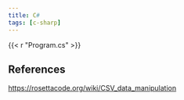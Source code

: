 ```yaml
---
title: C#
tags: [c-sharp]
---
```


{{< r "Program.cs" >}}

## References

<https://rosettacode.org/wiki/CSV_data_manipulation>
